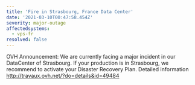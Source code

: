 ```yaml
---
title: 'Fire in Strasbourg, France Data Center'
date: '2021-03-10T00:47:58.454Z'
severity: major-outage
affectedsystems:
  - vps-fr
resolved: false
---
```

OVH Announcement: We are currently facing a major incident in our DataCenter of Strasbourg. If your production is in Strasbourg, we recommend to activate your Disaster Recovery Plan.
Detailed information http://travaux.ovh.net/?do=details&id=49484

<!--- language code: en -->
